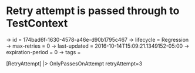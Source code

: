 # Retry attempt is passed through to TestContext

-> id = 174bad6f-1630-4578-a46e-d90b1795c467
-> lifecycle = Regression
-> max-retries = 0
-> last-updated = 2016-10-14T15:09:21.1349152-05:00
-> expiration-period = 0
-> tags = 

[RetryAttempt]
|> OnlyPassesOnAttempt retryAttempt=3
~~~
